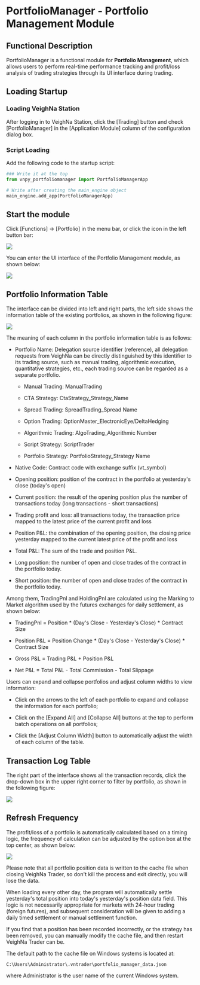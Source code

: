 
# PortfolioManager - Portfolio Management Module

## Functional Description

PortfolioManager is a functional module for **Portfolio Management**, which allows users to perform real-time performance tracking and profit/loss analysis of trading strategies through its UI interface during trading.  


## Loading Startup

### Loading VeighNa Station

After logging in to VeighNa Station, click the [Trading] button and check [PortfolioManager] in the [Application Module] column of the configuration dialog box.

### Script Loading

Add the following code to the startup script:

```python 3
### Write it at the top
from vnpy_portfoliomanager import PortfolioManagerApp

# Write after creating the main_engine object
main_engine.add_app(PortfolioManagerApp)
```


## Start the module

Click [Functions] -> [Portfolio] in the menu bar, or click the icon in the left button bar:

![](https://vnpy-doc.oss-cn-shanghai.aliyuncs.com/portfolio_manager/1.jpg)

You can enter the UI interface of the Portfolio Management module, as shown below:

![](https://vnpy-doc.oss-cn-shanghai.aliyuncs.com/portfolio_manager/6.png)


## Portfolio Information Table

The interface can be divided into left and right parts, the left side shows the information table of the existing portfolios, as shown in the following figure:

![](https://vnpy-doc.oss-cn-shanghai.aliyuncs.com/portfolio_manager/7.png)


The meaning of each column in the portfolio information table is as follows:

 - Portfolio Name: Delegation source identifier (reference), all delegation requests from VeighNa can be directly distinguished by this identifier to its trading source, such as manual trading, algorithmic execution, quantitative strategies, etc., each trading source can be regarded as a separate portfolio.

   - Manual Trading: ManualTrading

   - CTA Strategy: CtaStrategy_Strategy_Name

   - Spread Trading: SpreadTrading_Spread Name

   - Option Trading: OptionMaster_ElectronicEye/DeltaHedging

   - Algorithmic Trading: AlgoTrading_Algorithmic Number

   - Script Strategy: ScriptTrader

   - Portfolio Strategy: PortfolioStrategy_Strategy Name

 - Native Code: Contract code with exchange suffix (vt_symbol)

 - Opening position: position of the contract in the portfolio at yesterday's close (today's open)

 - Current position: the result of the opening position plus the number of transactions today (long transactions - short transactions)

 - Trading profit and loss: all transactions today, the transaction price mapped to the latest price of the current profit and loss

 - Position P&L: the combination of the opening position, the closing price yesterday mapped to the current latest price of the profit and loss

 - Total P&L: The sum of the trade and position P&L.

 - Long position: the number of open and close trades of the contract in the portfolio today.

 - Short position: the number of open and close trades of the contract in the portfolio today.

Among them, TradingPnl and HoldingPnl are calculated using the Marking to Market algorithm used by the futures exchanges for daily settlement, as shown below:

 - TradingPnl = Position * (Day's Close - Yesterday's Close) * Contract Size  

 - Position P&L = Position Change * (Day's Close - Yesterday's Close) * Contract Size  

 - Gross P&L = Trading P&L + Position P&L  

 - Net P&L = Total P&L - Total Commission - Total Slippage  

Users can expand and collapse portfolios and adjust column widths to view information:

 - Click on the arrows to the left of each portfolio to expand and collapse the information for each portfolio;

 - Click on the [Expand All] and [Collapse All] buttons at the top to perform batch operations on all portfolios;

 - Click the [Adjust Column Width] button to automatically adjust the width of each column of the table.

## Transaction Log Table

The right part of the interface shows all the transaction records, click the drop-down box in the upper right corner to filter by portfolio, as shown in the following figure:

![](https://vnpy-doc.oss-cn-shanghai.aliyuncs.com/portfolio_manager/8.png)


## Refresh Frequency

The profit/loss of a portfolio is automatically calculated based on a timing logic, the frequency of calculation can be adjusted by the option box at the top center, as shown below:

![](https://vnpy-doc.oss-cn-shanghai.aliyuncs.com/portfolio_manager/5.png)


Please note that all portfolio position data is written to the cache file when closing VeighNa Trader, so don't kill the process and exit directly, you will lose the data.  

When loading every other day, the program will automatically settle yesterday's total position into today's yesterday's position data field. This logic is not necessarily appropriate for markets with 24-hour trading (foreign futures), and subsequent consideration will be given to adding a daily timed settlement or manual settlement function.

If you find that a position has been recorded incorrectly, or the strategy has been removed, you can manually modify the cache file, and then restart VeighNa Trader can be.

The default path to the cache file on Windows systems is located at:

`C:\Users\Administrator\.vntrader\portfolio_manager_data.json`

where Administrator is the user name of the current Windows system.